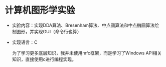# 计算机图形学实验

- 实验内容：实现DDA算法、Bresenham算法、中点圆算法和中点椭圆算法绘制图形，并实现GUI（命令行也算）

- 实现语言：C

  为了学习更多底层知识，我并未使用mfc框架，而是学习了Windows API相关知识，直接使用c进行编程实现。

